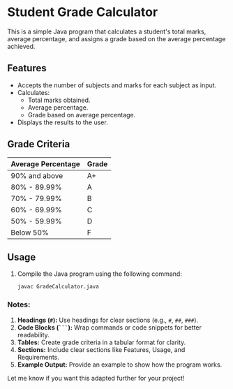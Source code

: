 # Student Grade Calculator

This is a simple Java program that calculates a student's total marks, average percentage, and assigns a grade based on the average percentage achieved.

## Features

- Accepts the number of subjects and marks for each subject as input.
- Calculates:
  - Total marks obtained.
  - Average percentage.
  - Grade based on average percentage.
- Displays the results to the user.

## Grade Criteria

| Average Percentage | Grade |
|---------------------|-------|
| 90% and above       | A+    |
| 80% - 89.99%        | A     |
| 70% - 79.99%        | B     |
| 60% - 69.99%        | C     |
| 50% - 59.99%        | D     |
| Below 50%           | F     |

## Usage

1. Compile the Java program using the following command:
   ```bash
   javac GradeCalculator.java


### Notes:

1. **Headings (`#`):** Use headings for clear sections (e.g., `#`, `##`, `###`).
2. **Code Blocks (` ``` `):** Wrap commands or code snippets for better readability.
3. **Tables:** Create grade criteria in a tabular format for clarity.
4. **Sections:** Include clear sections like Features, Usage, and Requirements.
5. **Example Output:** Provide an example to show how the program works.

Let me know if you want this adapted further for your project!
